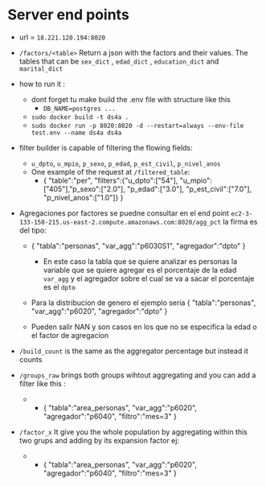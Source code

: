 # Server end points 

- url = `18.221.120.194:8020`
- `/factors/<table>` Return a json with the factors and their values. The tables that can be `sex_dict` , `edad_dict` , `education_dict` and `marital_dict`
- how to run it :
    - dont forget tu make build the .env file with structure like this 
        - `DB_NAME=postgres ...`
    - `sudo docker build -t ds4a .`
    - `sudo docker run -p 8020:8020 -d --restart=always --env-file test.env --name ds4a ds4a`
- filter builder is capable of filtering the flowing fields: 
    - `u_dpto`, `u_mpio`, `p_sexo`, `p_edad`, `p_est_civil`, `p_nivel_anos`
    - One example of the request at `/filtered_table`:
        - {
	"table":"per",
	"filters":{"u_dpto":["54"], "u_mpio":["405"],"p_sexo":["2.0"], "p_edad":["3.0"], "p_est_civil":["7.0"], "p_nivel_anos":["1.0"]}
}

- Agregaciones por factores se puedne consultar en el end point `ec2-3-133-150-215.us-east-2.compute.amazonaws.com:8020/agg_pct` la firma es del tipo:
    - {
	"tabla":"personas",
	"var_agg":"p6030S1",
	"agregador":"dpto"
      }
       - En este caso la tabla que se quiere analizar es personas la variable que se quiere agregar es el porcentaje de la edad  `var_agg` y el agregador sobre el cual se va a sacar el porcentaje es el `dpto`
       
     - Para la distribucion de genero el ejemplo seria {
	"tabla":"personas",
	"var_agg":"p6020",
	"agregador":"dpto"
        }
        
     - Pueden salir NAN y son casos en los que no se especifica la edad o el factor de agregacion 
 
 - `/build_count` is the same as the aggregator percentage but instead it counts 
  - `/groups_raw` brings both groups wihtout aggregating and you can add a filter like this :
  
    - - {
	"tabla":"area_personas",
	"var_agg":"p6020",
	"agregador":"p6040",
	"filtro":"mes=3"
      }
      
 - `/factor_x` It give you the whole population by aggregating within this two grups and adding by its expansion factor ej:
    - - {
	"tabla":"area_personas",
	"var_agg":"p6020",
	"agregador":"p6040",
	"filtro":"mes=3"
      }
